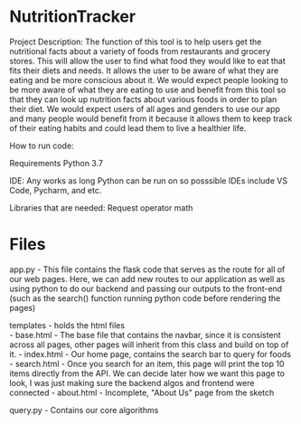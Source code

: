 # NutritionTracker

Project Description: The function of this tool is to help users get the nutritional facts about a variety of foods from restaurants and grocery stores. This will allow the user to find what food they would like to eat that fits their diets and needs. It allows the user to be aware of what they are eating and be more conscious about it. We would expect people looking to be more aware of what they are eating to use and benefit from this tool so that they can look up nutrition facts about various foods in order to plan their diet. We would expect users of all ages and genders to use our app and many people would benefit from it because it allows them to keep track of their eating habits and could lead them to live a healthier life.

How to run code:

Requirements Python 3.7

IDE: Any works as long Python can be run on so posssible IDEs include VS Code, Pycharm, and etc.

Libraries that are needed: 
Request
operator 
math

# Files

app.py - This file contains the flask code that serves as the route for all of our web pages. Here, we can
add new routes to our application as well as using python to do our backend and passing our outputs to the front-end
(such as the search() function running python code before rendering the pages)


templates - holds the html files \
    - base.html - The base file that contains the navbar, since it is consistent across all pages, other pages will 
                    inherit from this class and build on top of it.
    - index.html - Our home page, contains the search bar to query for foods
    - search.html - Once you search for an item, this page will print the top 10 items directly from the API. We can
                    decide later how we want this page to look, I was just making sure the backend algos and frontend 
                    were connected
    - about.html - Incomplete, "About Us" page from the sketch

query.py - Contains our core algorithms